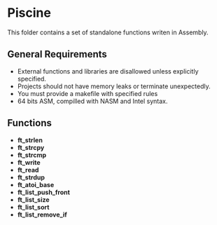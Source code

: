# Piscine  

This folder contains a set of standalone functions writen in Assembly.

## General Requirements  

- External functions and libraries are disallowed unless explicitly specified.
- Projects should not have memory leaks or terminate unexpectedly.
- You must provide a makefile with specified rules
- 64 bits ASM, compilled with NASM and Intel syntax.

## Functions  

- **ft_strlen** 
- **ft_strcpy** 
- **ft_strcmp** 
- **ft_write** 
- **ft_read** 
- **ft_strdup** 
- **ft_atoi_base** 
- **ft_list_push_front** 
- **ft_list_size** 
- **ft_list_sort** 
- **ft_list_remove_if** 
